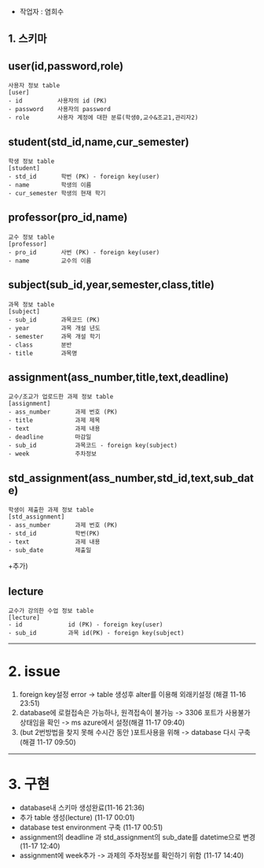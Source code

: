 - 작업자 : 염희수

## 1. 스키마
## user(id,password,role)


```
사용자 정보 table
[user]
- id          사용자의 id (PK)
- password    사용자의 password
- role        사용자 계정에 대한 분류(학생0,교수&조교1,관리자2)
```
## student(std_id,name,cur_semester)
```
학생 정보 table
[student]
- std_id       학번 (PK) - foreign key(user)
- name         학생의 이름
- cur_semester 학생의 현재 학기

```


## professor(pro_id,name)
```
교수 정보 table
[professor]
- pro_id       사번 (PK) - foreign key(user)
- name         교수의 이름

```


## subject(sub_id,year,semester,class,title)
```
과목 정보 table
[subject]
- sub_id       과목코드 (PK)
- year         과목 개설 년도
- semester     과목 개설 학기
- class        분반
- title        과목명

```

## assignment(ass_number,title,text,deadline)
```
교수/조교가 업로드한 과제 정보 table
[assignment]
- ass_number       과제 번호 (PK)
- title            과제 제목
- text             과제 내용
- deadline         마감일
- sub_id           과목코드 - foreign key(subject)
- week             주차정보

```

## std_assignment(ass_number,std_id,text,sub_date)
```
학생이 제출한 과제 정보 table
[std_assignment]
- ass_number       과제 번호 (PK)
- std_id           학번(PK)
- text             과제 내용
- sub_date         제출일

```

+추가)
## lecture
```
교수가 강의한 수업 정보 table
[lecture]
- id             id (PK) - foreign key(user)
- sub_id         과목 id(PK) - foreign key(subject)
```

-------------------


# 2. issue
 1. foreign key설정 error -> table 생성후 alter를 이용해 외래키설정 (해결 11-16 23:51)
 2. database에 로컬접속은 가능하나, 원격접속이 불가능 -> 3306 포트가 사용불가 상태임을 확인 -> ms azure에서 설정(해결 11-17 09:40)
 3. (but 2번방법을 찾지 못해 수시간 동안 )포트사용을 위해 -> database 다시 구축 (해결 11-17 09:50)
 
 --------------------
# 3. 구현
 - database내 스키마 생성완료(11-16 21:36)
 - 추가 table 생성(lecture) (11-17 00:01)
 - database test environment 구축 (11-17 00:51)
 - assignment의 deadline 과 std_assignment의 sub_date를 datetime으로 변경(11-17 12:40)
 - assignment에 week추가 -> 과제의 주차정보를 확인하기 위함 (11-17 14:40)
